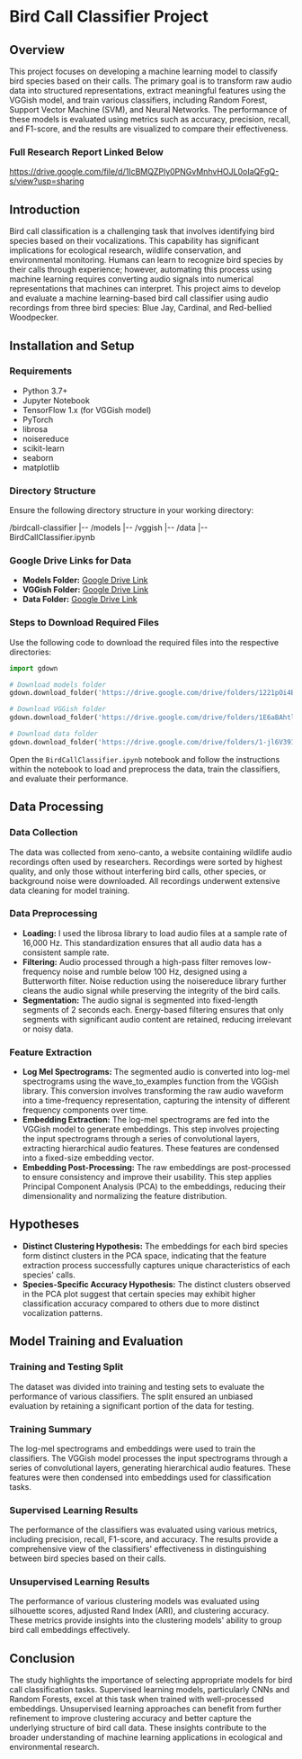 # Bird Call Classifier Project

## Overview
This project focuses on developing a machine learning model to classify bird species based on their calls. The primary goal is to transform raw audio data into structured representations, extract meaningful features using the VGGish model, and train various classifiers, including Random Forest, Support Vector Machine (SVM), and Neural Networks. The performance of these models is evaluated using metrics such as accuracy, precision, recall, and F1-score, and the results are visualized to compare their effectiveness.

### Full Research Report Linked Below

https://drive.google.com/file/d/1IcBMQZPly0PNGvMnhvHOJL0oIaQFgQ-s/view?usp=sharing 

## Introduction
Bird call classification is a challenging task that involves identifying bird species based on their vocalizations. This capability has significant implications for ecological research, wildlife conservation, and environmental monitoring. Humans can learn to recognize bird species by their calls through experience; however, automating this process using machine learning requires converting audio signals into numerical representations that machines can interpret. This project aims to develop and evaluate a machine learning-based bird call classifier using audio recordings from three bird species: Blue Jay, Cardinal, and Red-bellied Woodpecker.

## Installation and Setup

### Requirements
- Python 3.7+
- Jupyter Notebook
- TensorFlow 1.x (for VGGish model)
- PyTorch
- librosa
- noisereduce
- scikit-learn
- seaborn
- matplotlib

### Directory Structure
Ensure the following directory structure in your working directory:

/birdcall-classifier
|-- /models
|-- /vggish
|-- /data
|-- BirdCallClassifier.ipynb

### Google Drive Links for Data
- **Models Folder:** [Google Drive Link](https://drive.google.com/drive/folders/1221pOi4EO8e-Lc1FVUl4_M2t0aGDgfpY?usp=sharing)
- **VGGish Folder:** [Google Drive Link](https://drive.google.com/drive/folders/1E6aBAhtlAhxzegRgBomb6D9EpRHqombT?usp=sharing)
- **Data Folder:** [Google Drive Link](https://drive.google.com/drive/folders/1-jl6V391PYS8xcrOtAPan6rBnPV25RXk?usp=sharing)

### Steps to Download Required Files
Use the following code to download the required files into the respective directories:
```python
import gdown

# Download models folder
gdown.download_folder('https://drive.google.com/drive/folders/1221pOi4EO8e-Lc1FVUl4_M2t0aGDgfpY?usp=sharing', output='models')

# Download VGGish folder
gdown.download_folder('https://drive.google.com/drive/folders/1E6aBAhtlAhxzegRgBomb6D9EpRHqombT?usp=sharing', output='vggish')

# Download data folder
gdown.download_folder('https://drive.google.com/drive/folders/1-jl6V391PYS8xcrOtAPan6rBnPV25RXk?usp=sharing', output='data')

```

Open the `BirdCallClassifier.ipynb` notebook and follow the instructions within the notebook to load and preprocess the data, train the classifiers, and evaluate their performance.


## Data Processing

### Data Collection
The data was collected from xeno-canto, a website containing wildlife audio recordings often used by researchers. Recordings were sorted by highest quality, and only those without interfering bird calls, other species, or background noise were downloaded. All recordings underwent extensive data cleaning for model training.

### Data Preprocessing
- **Loading:** I used the librosa library to load audio files at a sample rate of 16,000 Hz. This standardization ensures that all audio data has a consistent sample rate.
- **Filtering:** Audio processed through a high-pass filter removes low-frequency noise and rumble below 100 Hz, designed using a Butterworth filter. Noise reduction using the noisereduce library further cleans the audio signal while preserving the integrity of the bird calls.
- **Segmentation:** The audio signal is segmented into fixed-length segments of 2 seconds each. Energy-based filtering ensures that only segments with significant audio content are retained, reducing irrelevant or noisy data.

### Feature Extraction
- **Log Mel Spectrograms:** The segmented audio is converted into log-mel spectrograms using the wave_to_examples function from the VGGish library. This conversion involves transforming the raw audio waveform into a time-frequency representation, capturing the intensity of different frequency components over time.
- **Embedding Extraction:** The log-mel spectrograms are fed into the VGGish model to generate embeddings. This step involves projecting the input spectrograms through a series of convolutional layers, extracting hierarchical audio features. These features are condensed into a fixed-size embedding vector.
- **Embedding Post-Processing:** The raw embeddings are post-processed to ensure consistency and improve their usability. This step applies Principal Component Analysis (PCA) to the embeddings, reducing their dimensionality and normalizing the feature distribution.

## Hypotheses
- **Distinct Clustering Hypothesis:** The embeddings for each bird species form distinct clusters in the PCA space, indicating that the feature extraction process successfully captures unique characteristics of each species' calls.
- **Species-Specific Accuracy Hypothesis:** The distinct clusters observed in the PCA plot suggest that certain species may exhibit higher classification accuracy compared to others due to more distinct vocalization patterns.

## Model Training and Evaluation

### Training and Testing Split
The dataset was divided into training and testing sets to evaluate the performance of various classifiers. The split ensured an unbiased evaluation by retaining a significant portion of the data for testing.

### Training Summary
The log-mel spectrograms and embeddings were used to train the classifiers. The VGGish model processes the input spectrograms through a series of convolutional layers, generating hierarchical audio features. These features were then condensed into embeddings used for classification tasks.

### Supervised Learning Results
The performance of the classifiers was evaluated using various metrics, including precision, recall, F1-score, and accuracy. The results provide a comprehensive view of the classifiers' effectiveness in distinguishing between bird species based on their calls.

### Unsupervised Learning Results
The performance of various clustering models was evaluated using silhouette scores, adjusted Rand Index (ARI), and clustering accuracy. These metrics provide insights into the clustering models' ability to group bird call embeddings effectively.

## Conclusion
The study highlights the importance of selecting appropriate models for bird call classification tasks. Supervised learning models, particularly CNNs and Random Forests, excel at this task when trained with well-processed embeddings. Unsupervised learning approaches can benefit from further refinement to improve clustering accuracy and better capture the underlying structure of bird call data. These insights contribute to the broader understanding of machine learning applications in ecological and environmental research.

